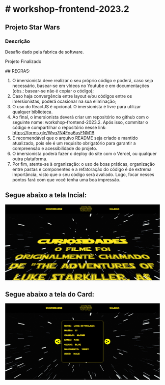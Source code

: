 <h1> # workshop-frontend-2023.2 </h1>

<h2>Projeto Star Wars</h2>

<h3> Descrição  </h3>
<p>Desafio dado pela fabrica de software.</p>
<p>Projeto Finalizado</p>
<p>
  ## REGRAS:

1. O imersionista deve realizar o seu próprio código e poderá, caso seja necessário, basear-se em vídeos no Youtube e em documentações (obs.: basear-se não é copiar o código);
2. Caso haja convergência entre layout e/ou códigos entre os imersionistas, poderá ocasionar na sua eliminação;
3. O uso do ReactJS é opcional. O imersionista é livre para utilizar qualquer biblioteca.
4. Ao final, o imersionista deverá criar um repositório no github com o seguinte nome: workshop-frontend-2023.2. Após isso, commitar o código e compartilhar o repositório nesse link: https://forms.gle/Wvq7N4Fqa6usFNM18
5. É recomendável que o arquivo README seja criado e mantido atualizado, pois ele é um requisito obrigatório para garantir a compreensão e acessibilidade do projeto.
6. O imersionista poderá fazer o deploy do site com o Vercel, ou qualquer outra plataforma.
7. Por fim, atente-se à organização: o uso de boas práticas, organização entre pastas e componentes e a refatoração do código é de extrema importância, visto que o seu código será avaliado. Logo, focar nesses pontos fará com que você tenha uma boa impressão.
</p>

<h2>Segue abaixo a tela Incial:</h2>
<img src="./img/indexreadme.png"/>

<h2>Segue abaixo a tela do Card:</h2>
<img src="./img/galeriareadme.png"/>
